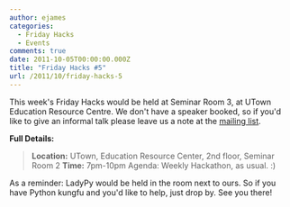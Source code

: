 ```yaml
---
author: ejames
categories:
  - Friday Hacks
  - Events
comments: true
date: 2011-10-05T00:00:00.000Z
title: "Friday Hacks #5"
url: /2011/10/friday-hacks-5
---
```


This week's Friday Hacks would be held at Seminar Room 3, at UTown Education Resource Centre. We don't have a speaker booked, so if you'd like to give an informal talk please leave us a note at the <a href="//groups.google.com/group/nushackers?hl=en_US">mailing list</a>.

<strong>Full Details:</strong>

<blockquote><strong>Location:</strong> UTown, Education Resource Center, 2nd floor, Seminar Room 2
<strong>Time:</strong> 7pm-10pm
Agenda: Weekly Hackathon, as usual. :)</blockquote>

As a reminder: LadyPy would be held in the room next to ours. So if you have Python kungfu and you'd like to help, just drop by. See you there!
